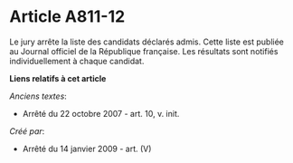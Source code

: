 # Article A811-12

Le jury arrête la liste des candidats déclarés admis. Cette liste est publiée au Journal officiel de la République française.
Les résultats sont notifiés individuellement à chaque candidat.

**Liens relatifs à cet article**

_Anciens textes_:

  - Arrêté du 22 octobre 2007 - art. 10, v. init.

_Créé par_:

  - Arrêté du 14 janvier 2009 - art. (V)
